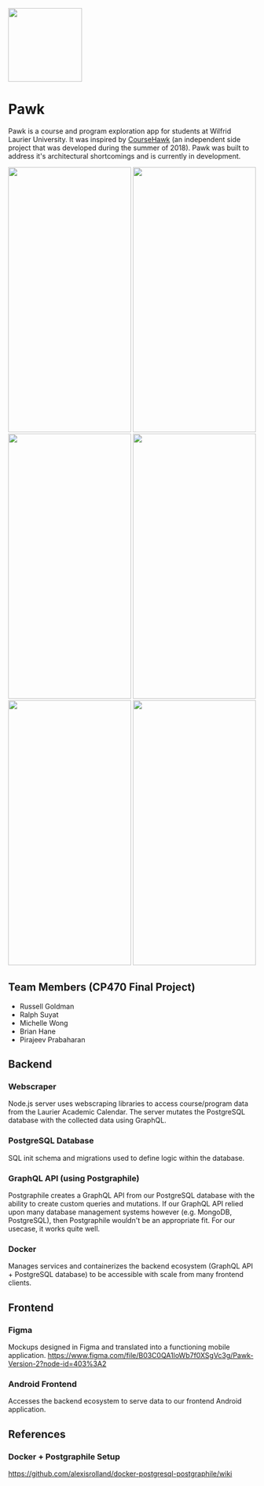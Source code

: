 <img src="https://user-images.githubusercontent.com/15056496/71398406-efd9fa80-25e5-11ea-8beb-c9f2f8f62a0e.png" width="150" />

# Pawk
Pawk is a course and program exploration app for students at Wilfrid Laurier University. It was inspired by [CourseHawk](https://github.com/russellgoldman/CourseHawk) (an independent side project that was developed during the summer of 2018). Pawk was built to address it's architectural shortcomings and is currently in development.

<img src="https://user-images.githubusercontent.com/15056496/72228137-139fb900-3572-11ea-99c2-d3670e05364b.png" height="540" width="250" /> <img src="https://user-images.githubusercontent.com/15056496/72228145-21edd500-3572-11ea-8473-946828b50552.png" height="540" width="250" /> <img src="https://user-images.githubusercontent.com/15056496/72228273-48604000-3573-11ea-8d96-29a829c5c736.png" height="540" width="250" /> <img src="https://user-images.githubusercontent.com/15056496/72228349-d89e8500-3573-11ea-985c-48ea8a475a56.png" height="540" width="250" /> <img src="https://user-images.githubusercontent.com/15056496/72228325-a725b980-3573-11ea-82a9-c37672d39802.png" height="540" width="250" /> <img src="https://user-images.githubusercontent.com/15056496/72228229-fcad9680-3572-11ea-8724-3f3c9afdd5a7.png" height="540" width="250" />

## Team Members (CP470 Final Project)
- Russell Goldman
- Ralph Suyat
- Michelle Wong
- Brian Hane
- Pirajeev Prabaharan

## Backend
### Webscraper
Node.js server uses webscraping libraries to access course/program data from
the Laurier Academic Calendar. The server mutates the PostgreSQL database with
the collected data using GraphQL.

### PostgreSQL Database
SQL init schema and migrations used to define logic within the database.

### GraphQL API (using Postgraphile)
Postgraphile creates a GraphQL API from our PostgreSQL database with the ability to create custom queries and mutations. If our GraphQL API relied upon many database management systems however (e.g. MongoDB, PostgreSQL), then Postgraphile wouldn't be an appropriate fit. For our usecase, it works quite well.

### Docker
Manages services and containerizes the backend ecosystem (GraphQL API + PostgreSQL database) to be accessible with
scale from many frontend clients.

## Frontend
### Figma
Mockups designed in Figma and translated into a functioning mobile application.
https://www.figma.com/file/B03C0QA1loWb7f0XSgVc3g/Pawk-Version-2?node-id=403%3A2

### Android Frontend
Accesses the backend ecosystem to serve data to our frontend Android application.

## References
### Docker + Postgraphile Setup
https://github.com/alexisrolland/docker-postgresql-postgraphile/wiki
